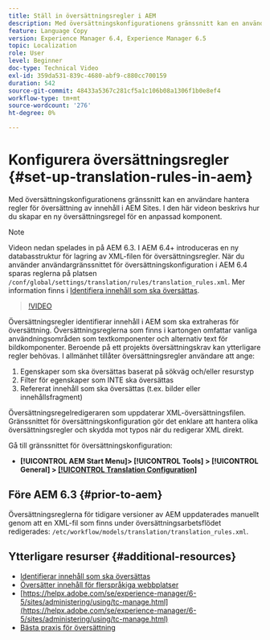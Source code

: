 ```yaml
---
title: Ställ in översättningsregler i AEM
description: Med översättningskonfigurationens gränssnitt kan en användare hantera regler för översättning av innehåll i AEM Sites. I den här videon beskrivs hur du skapar en ny översättningsregel för en anpassad komponent.
feature: Language Copy
version: Experience Manager 6.4, Experience Manager 6.5
topic: Localization
role: User
level: Beginner
doc-type: Technical Video
exl-id: 359da531-839c-4680-abf9-c880cc700159
duration: 542
source-git-commit: 48433a5367c281cf5a1c106b08a1306f1b0e8ef4
workflow-type: tm+mt
source-wordcount: '276'
ht-degree: 0%

---
```


# Konfigurera översättningsregler {#set-up-translation-rules-in-aem}

Med översättningskonfigurationens gränssnitt kan en användare hantera regler för översättning av innehåll i AEM Sites. I den här videon beskrivs hur du skapar en ny översättningsregel för en anpassad komponent.

>[!NOTE]
>
> Videon nedan spelades in på AEM 6.3. I AEM 6.4+ introduceras en ny databasstruktur för lagring av XML-filen för översättningsregler. När du använder användargränssnittet för översättningskonfiguration i AEM 6.4 sparas reglerna på platsen `/conf/global/settings/translation/rules/translation_rules.xml`. Mer information finns i [Identifiera innehåll som ska översättas](https://helpx.adobe.com/se/experience-manager/6-5/sites/administering/using/tc-rules.html).

>[!VIDEO](https://video.tv.adobe.com/v/18135?quality=12&learn=on)

Översättningsregler identifierar innehåll i AEM som ska extraheras för översättning. Översättningsreglerna som finns i kartongen omfattar vanliga användningsområden som textkomponenter och alternativ text för bildkomponenter. Beroende på ett projekts översättningskrav kan ytterligare regler behövas. I allmänhet tillåter översättningsregler användare att ange:

1. Egenskaper som ska översättas baserat på sökväg och/eller resurstyp
2. Filter för egenskaper som INTE ska översättas
3. Refererat innehåll som ska översättas (t.ex. bilder eller innehållsfragment)

Översättningsregelredigeraren som uppdaterar XML-översättningsfilen. Gränssnittet för översättningskonfiguration gör det enklare att hantera olika översättningsregler och skydda mot typos när du redigerar XML direkt.

Gå till gränssnittet för översättningskonfiguration:

* **[!UICONTROL AEM Start Menu]> [!UICONTROL Tools] > [!UICONTROL General] > [[!UICONTROL Translation Configuration]](http://localhost:4502/libs/cq/translation/translationrules/contexts.html)**

## Före AEM 6.3 {#prior-to-aem}

Översättningsreglerna för tidigare versioner av AEM uppdaterades manuellt genom att en XML-fil som finns under översättningsarbetsflödet redigerades: `/etc/workflow/models/translation/translation_rules.xml`.

## Ytterligare resurser {#additional-resources}

* [Identifierar innehåll som ska översättas](https://helpx.adobe.com/se/experience-manager/6-5/sites/administering/using/tc-rules.html)
* [Översätter innehåll för flerspråkiga webbplatser](https://helpx.adobe.com/se/experience-manager/6-5/sites/administering/using/translation.html)
* [https://helpx.adobe.com/se/experience-manager/6-5/sites/administering/using/tc-manage.html](https://helpx.adobe.com/se/experience-manager/6-5/sites/administering/using/tc-manage.html)
* [Bästa praxis för översättning](https://helpx.adobe.com/se/experience-manager/6-5/sites/administering/using/tc-bp.html)
